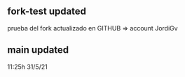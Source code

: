 ## fork-test updated
prueba del fork actualizado en GITHUB => account  JordiGv

## main updated 
11:25h 31/5/21

